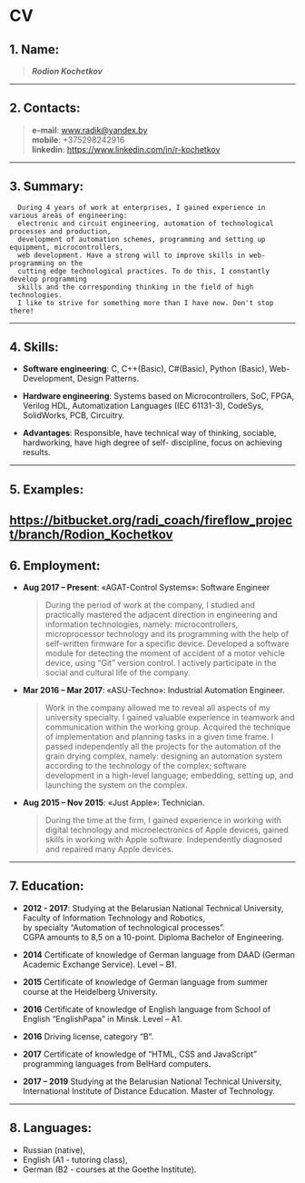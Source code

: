 # CV
## 1.  Name: 
   >***Rodion Kochetkov***  
   
---
## 2.  Contacts: 
   >**e-mail**: <www.radik@yandex.by>  
   **mobile**: +375298242916  
   **linkedin**: <https://www.linkedin.com/in/r-kochetkov>  
---
## 3.  Summary: 
      During 4 years of work at enterprises, I gained experience in various areas of engineering:
      electronic and circuit engineering, automation of technological processes and production,
      development of automation schemes, programming and setting up equipment, microcontrollers,
      web development. Have a strong will to improve skills in web-programming on the
      cutting edge technological practices. To do this, I constantly develop programming 
      skills and the corresponding thinking in the field of high technologies.
      I like to strive for something more than I have now. Don't stop there!  
---
## 4. Skills: 
-   **Software engineering**: C, C++(Basic), C#(Basic), Python (Basic), Web-Development, Design
      Patterns.

-   **Hardware engineering**: Systems based on Microcontrollers, SoC, FPGA, Verilog HDL,
      Automatization Languages (IEC 61131-3), CodeSys, SolidWorks, PCB, Circuitry.
    
-   **Advantages**: Responsible, have technical way of thinking, sociable, hardworking, have high
      degree of self- discipline, focus on achieving results.
---
## 5. Examples:
  <https://bitbucket.org/radi_coach/fireflow_project/branch/Rodion_Kochetkov>
---
## 6. Employment:
-    **Aug 2017 – Present**: «AGAT-Control Systems»: Software Engineer
      > During the period of work at the company, I studied and practically mastered the adjacent direction in engineering and information technologies, namely: microcontrollers, microprocessor technology and its programming with the help of self-written firmware for a specific device. Developed a software module for detecting the moment of accident of a motor vehicle device, using “Git” version control. I actively participate in the social and cultural life of the company.

-    **Mar 2016 – Mar 2017**: «ASU-Techno»: Industrial Automation Engineer.
      > Work in the company allowed me to reveal all aspects of my university specialty. I gained valuable experience in teamwork and communication within the working group. Acquired the technique of implementation and planning tasks in a given time frame. I passed independently all the projects for the automation of the grain drying complex, namely: designing an automation system according to the technology of the complex; software development in a high-level language; embedding, setting up, and launching the system on the complex.

-    **Aug 2015 – Nov 2015**: «Just Apple»: Technician.
      > During the time at the firm, I gained experience in working with digital technology and microelectronics of Apple devices, gained skills in working with Apple software. Independently diagnosed and repaired many Apple devices.
---
## 7. Education:
    
-    **2012 - 2017**: 
      Studying at the Belarusian National Technical University, Faculty of Information Technology and Robotics,  
        by specialty “Automation of technological processes”.   
        CGPA amounts to 8,5 on a 10-point. Diploma Bachelor of Engineering.

-    **2014**
      Certificate of knowledge of German language from DAAD (German Academic Exchange Service). Level – B1.

-    **2015**
      Certificate of knowledge of German language from summer course at the Heidelberg University.

-    **2016**
      Certificate of knowledge of English language from School of English “EnglishPapa” in Minsk. Level – A1.

-    **2016**
      Driving license, category “B”.

-    **2017**
      Certificate of knowledge of “HTML, CSS and JavaScript” programming languages from BelHard computers.

-    **2017 – 2019**
      Studying at the Belarusian National Technical University, International Institute of Distance Education. Master of    Technology.
---
## 8. Languages: 
*    Russian (native),
*    English (A1 - tutoring class), 
*    German (B2 - courses at the Goethe Institute).